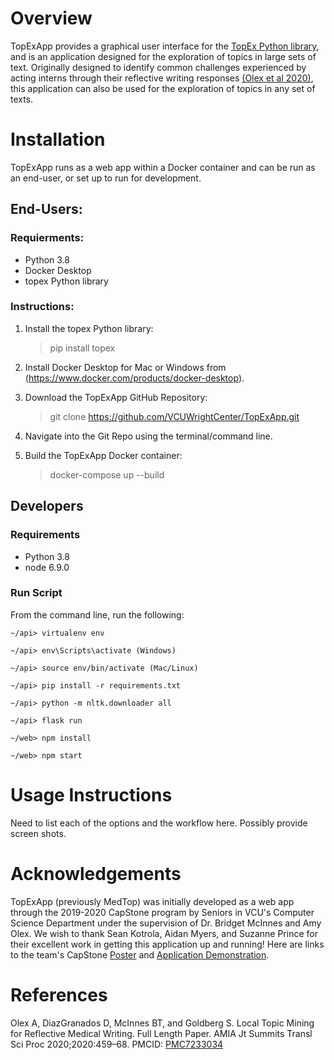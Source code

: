 # Overview

TopExApp provides a graphical user interface for the [TopEx Python library](https://pypi.org/project/topex/), and is an application designed for the exploration of topics in large sets of text. Originally designed to identify common challenges experienced by acting interns through their reflective writing responses [(Olex et al 2020)](#paper), this application can also be used for the exploration of topics in any set of texts.

# Installation
TopExApp runs as a web app within a Docker container and can be run as an end-user, or set up to run for development.

## End-Users:

### Requierments:
- Python 3.8
- Docker Desktop
- topex Python library

### Instructions:
1) Install the topex Python library:
    
    > pip install topex

2) Install Docker Desktop for Mac or Windows from (https://www.docker.com/products/docker-desktop).

3) Download the TopExApp GitHub Repository:
    
    > git clone https://github.com/VCUWrightCenter/TopExApp.git

4) Navigate into the Git Repo using the terminal/command line.

5) Build the TopExApp Docker container:
    
    > docker-compose up --build


## Developers

### Requirements 
- Python 3.8
- node 6.9.0

### Run Script
From the command line, run the following:
    
    ~/api> virtualenv env

    ~/api> env\Scripts\activate (Windows)

    ~/api> source env/bin/activate (Mac/Linux)

    ~/api> pip install -r requirements.txt

    ~/api> python -m nltk.downloader all

    ~/api> flask run 

    ~/web> npm install

    ~/web> npm start

# Usage Instructions

Need to list each of the options and the workflow here.  Possibly provide screen shots.

# Acknowledgements

TopExApp (previously MedTop) was initially developed as a web app through the 2019-2020 CapStone program by Seniors in VCU's Computer Science Department under the supervision of Dr. Bridget McInnes and Amy Olex. We wish to thank Sean Kotrola, Aidan Myers, and Suzanne Prince for their excellent work in getting this application up and running! Here are links to the team's CapStone [Poster](https://drive.google.com/file/d/1TGCaM7oXPxFwEJ5B5_nrGZqNnUetWPFB/view) and [Application Demonstration](https://drive.google.com/file/d/1xRYlLpiYnCnI9Pdi6vbE4eTDUu0e09qB/view). 

# References <a name="paper">

Olex A, DiazGranados D, McInnes BT, and Goldberg S. Local Topic Mining for Reflective Medical Writing. Full Length Paper. AMIA Jt Summits Transl Sci Proc 2020;2020:459–68. PMCID: [PMC7233034](https://www-ncbi-nlm-nih-gov.proxy.library.vcu.edu/pmc/articles/PMC7233034/)
